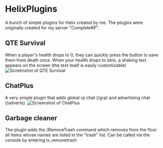 # HelixPlugins
A bunch of simple plugins for Helix created by me.
The plugins were originally created for my server "CompleteRP".

## QTE Survival
When a player's health drops to 0, they can quickly press the button to save them from death once.
When your health drops to zero, a shaking text appears on the screen (the text itself is easily customizable)
![Screenshot of QTE Survival](https://i.imgur.com/9Mqh2e0.jpeg "QTE Survival")

## ChatPlus
A very simple plugin that adds global rp chat (/grp) and advertising chat (/adverts).
![Screenshot of ChatPlus](https://i.imgur.com/pIc6tu3.png "ChatPlus")

## Garbage cleaner
The plugin adds the /RemoveTrash command which removes from the floor all items whose names are listed in the "trash" list.
Can be called via the console by entering ix_removetrash
